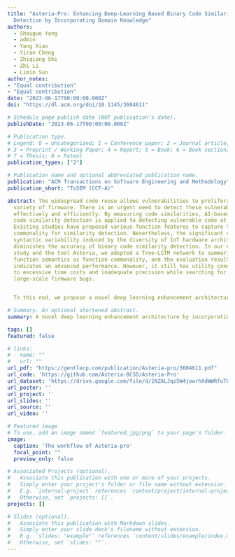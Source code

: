 ```yaml
---
title: "Asteria-Pro: Enhancing Deep-Learning Based Binary Code Similarity
  Detection by Incorporating Domain Knowledge"
authors:
  - Shouguo Yang
  - admin
  - Yang Xiao
  - Yiran Cheng
  - Zhiqiang Shi
  - Zhi Li
  - Limin Sun
author_notes:
- "Equal contribution"
- "Equal contribution"
date: "2023-06-17T00:00:00.000Z"
doi: "https://dl.acm.org/doi/10.1145/3604611"

# Schedule page publish date (NOT publication's date).
publishDate: "2023-06-17T00:00:00.000Z"

# Publication type.
# Legend: 0 = Uncategorized; 1 = Conference paper; 2 = Journal article;
# 3 = Preprint / Working Paper; 4 = Report; 5 = Book; 6 = Book section;
# 7 = Thesis; 8 = Patent
publication_types: ["2"]

# Publication name and optional abbreviated publication name.
publication: "ACM Transactions on Software Engineering and Methodology"
publication_short: "ToSEM (CCF-A)"

abstract: The widespread code reuse allows vulnerabilities to proliferate among a vast
  variety of firmware. There is an urgent need to detect these vulnerable code
  effectively and efficiently. By measuring code similarities, AI-based binary
  code similarity detection is applied to detecting vulnerable code at scale.
  Existing studies have proposed various function features to capture the
  commonality for similarity detection. Nevertheless, the significant code
  syntactic variability induced by the diversity of IoT hardware architectures
  diminishes the accuracy of binary code similarity detection. In our earlier
  study and the tool Asteria, we adopted a Tree-LSTM network to summarize
  function semantics as function commonality, and the evaluation result
  indicates an advanced performance. However, it still has utility concerns due
  to excessive time costs and inadequate precision while searching for
  large-scale firmware bugs.


  To this end, we propose a novel deep learning enhancement architecture by incorporating domain knowledge-based pre-filtration and re-ranking modules, and develop a prototype named Asteria-Pro based on Asteria. The pre-filtration module eliminates dissimilar functions, thus reducing the subsequent deep learning model calculations. The re-ranking module boosts the rankings of vulnerable functions among candidates generated by the deep learning model. Our evaluation indicates that the pre-filtration module cuts the calculation time by 96.9%, and the re-ranking module improves MRR and Recall by 23.71% and 36.4%, respectively. By incorporating these modules, Asteria-Pro outperforms existing state-of-the-art approaches in the bug search task by a significant margin. Furthermore, our evaluation shows that embedding baseline methods with pre-filtration and re-ranking modules significantly improves their precision. We conduct a large-scale real-world firmware bug search, and Asteria-Pro manages to detect 1,482 vulnerable functions with a high precision 91.65%.

# Summary. An optional shortened abstract.
summary: A novel deep learning enhancement architecture by incorporating domain knowledge-based pre-filtration and re-ranking modules is proposed, and a prototype named Asteria-Pro based on Asteria is developed, which outperforms existing state-of-the-art approaches in the bug search task by a significant margin.

tags: []
featured: false

# links:
# - name: ""
#   url: ""
url_pdf: "https://gentlecp.com/publication/Asteria-pro/3604611.pdf"
url_code: 'https://github.com/Asteria-BCSD/Asteria-Pro'
url_dataset: 'https://drive.google.com/file/d/1NZALJqz5W4jowrhXdWWRfuT8fRJfBQ5z/view?usp=sharing'
url_poster: ''
url_project: ''
url_slides: ''
url_source: ''
url_video: ''

# Featured image
# To use, add an image named `featured.jpg/png` to your page's folder. 
image:
  caption: 'The workflow of Asteria-pro'
  focal_point: ""
  preview_only: false

# Associated Projects (optional).
#   Associate this publication with one or more of your projects.
#   Simply enter your project's folder or file name without extension.
#   E.g. `internal-project` references `content/project/internal-project/index.md`.
#   Otherwise, set `projects: []`.
projects: []

# Slides (optional).
#   Associate this publication with Markdown slides.
#   Simply enter your slide deck's filename without extension.
#   E.g. `slides: "example"` references `content/slides/example/index.md`.
#   Otherwise, set `slides: ""`.
---
```


